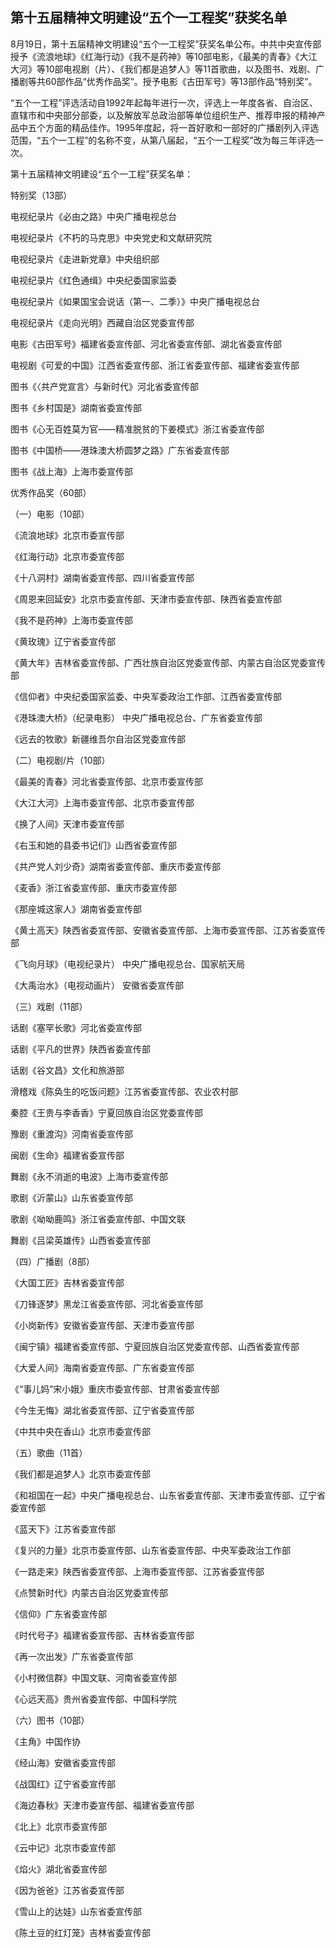 ## 第十五届精神文明建设“五个一工程奖”获奖名单
8月19日，第十五届精神文明建设“五个一工程奖”获奖名单公布。中共中央宣传部授予《流浪地球》《红海行动》《我不是药神》等10部电影，《最美的青春》《大江大河》等10部电视剧（片）、《我们都是追梦人》等11首歌曲，以及图书、戏剧、广播剧等共60部作品“优秀作品奖”。授予电影《古田军号》等13部作品“特别奖”。

“五个一工程”评选活动自1992年起每年进行一次，评选上一年度各省、自治区、直辖市和中央部分部委，以及解放军总政治部等单位组织生产、推荐申报的精神产品中五个方面的精品佳作。1995年度起，将一首好歌和一部好的广播剧列入评选范围，“五个一工程”的名称不变，从第八届起，“五个一工程奖”改为每三年评选一次。

第十五届精神文明建设“五个一工程”获奖名单：

特别奖（13部）

电视纪录片《必由之路》中央广播电视总台

电视纪录片《不朽的马克思》中央党史和文献研究院

电视纪录片《走进新党章》中央组织部

电视纪录片《红色通缉》中央纪委国家监委

电视纪录片《如果国宝会说话（第一、二季）》中央广播电视总台

电视纪录片《走向光明》西藏自治区党委宣传部

电影《古田军号》福建省委宣传部、河北省委宣传部、湖北省委宣传部

电视剧《可爱的中国》江西省委宣传部、浙江省委宣传部、福建省委宣传部

图书《〈共产党宣言〉与新时代》河北省委宣传部

图书《乡村国是》湖南省委宣传部

图书《心无百姓莫为官——精准脱贫的下姜模式》浙江省委宣传部

图书《中国桥——港珠澳大桥圆梦之路》广东省委宣传部

图书《战上海》上海市委宣传部

优秀作品奖（60部）

（一）电影（10部）

《流浪地球》北京市委宣传部

《红海行动》北京市委宣传部

《十八洞村》湖南省委宣传部、四川省委宣传部

《周恩来回延安》北京市委宣传部、天津市委宣传部、陕西省委宣传部

《我不是药神》上海市委宣传部

《黄玫瑰》辽宁省委宣传部

《黄大年》吉林省委宣传部、广西壮族自治区党委宣传部、内蒙古自治区党委宣传部

《信仰者》中央纪委国家监委、中央军委政治工作部、江西省委宣传部

《港珠澳大桥》（纪录电影） 中央广播电视总台、广东省委宣传部

《远去的牧歌》新疆维吾尔自治区党委宣传部

（二）电视剧/片（10部）

《最美的青春》河北省委宣传部、北京市委宣传部

《大江大河》上海市委宣传部、北京市委宣传部

《换了人间》天津市委宣传部

《右玉和她的县委书记们》山西省委宣传部

《共产党人刘少奇》湖南省委宣传部、重庆市委宣传部

《麦香》浙江省委宣传部、重庆市委宣传部

《那座城这家人》湖南省委宣传部

《黄土高天》陕西省委宣传部、安徽省委宣传部、上海市委宣传部、江苏省委宣传部

《飞向月球》（电视纪录片） 中央广播电视总台、国家航天局

《大禹治水》（电视动画片） 安徽省委宣传部

（三）戏剧（11部）

话剧《塞罕长歌》河北省委宣传部

话剧《平凡的世界》陕西省委宣传部

话剧《谷文昌》文化和旅游部

滑稽戏《陈奂生的吃饭问题》江苏省委宣传部、农业农村部

秦腔《王贵与李香香》宁夏回族自治区党委宣传部

豫剧《重渡沟》河南省委宣传部

闽剧《生命》福建省委宣传部

舞剧《永不消逝的电波》上海市委宣传部

歌剧《沂蒙山》山东省委宣传部

歌剧《呦呦鹿鸣》浙江省委宣传部、中国文联

舞剧《吕梁英雄传》山西省委宣传部

（四）广播剧（8部）

《大国工匠》吉林省委宣传部

《刀锋逐梦》黑龙江省委宣传部、河北省委宣传部

《小岗新传》安徽省委宣传部、天津市委宣传部

《闽宁镇》福建省委宣传部、宁夏回族自治区党委宣传部、山西省委宣传部

《大爱人间》海南省委宣传部、广东省委宣传部

《“事儿妈”宋小娥》重庆市委宣传部、甘肃省委宣传部

《今生无悔》湖北省委宣传部、辽宁省委宣传部

《中共中央在香山》北京市委宣传部

（五）歌曲（11首）

《我们都是追梦人》北京市委宣传部

《和祖国在一起》中央广播电视总台、山东省委宣传部、天津市委宣传部、辽宁省委宣传部

《蓝天下》江苏省委宣传部

《复兴的力量》北京市委宣传部、山东省委宣传部、中央军委政治工作部

《一路走来》陕西省委宣传部、上海市委宣传部、江苏省委宣传部

《点赞新时代》内蒙古自治区党委宣传部

《信仰》广东省委宣传部

《时代号子》福建省委宣传部、吉林省委宣传部

《再一次出发》广东省委宣传部

《小村微信群》中国文联、河南省委宣传部

《心远天高》贵州省委宣传部、中国科学院

（六）图书（10部）

《主角》中国作协

《经山海》安徽省委宣传部

《战国红》辽宁省委宣传部

《海边春秋》天津市委宣传部、福建省委宣传部

《北上》北京市委宣传部

《云中记》北京市委宣传部

《焰火》湖北省委宣传部

《因为爸爸》江苏省委宣传部

《雪山上的达娃》山东省委宣传部

《陈土豆的红灯笼》吉林省委宣传部